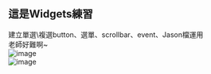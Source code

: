 ## 這是Widgets練習

建立單選\複選button、選單、scrollbar、event、Jason檔運用 \
老師好難啊~ \
![image](https://user-images.githubusercontent.com/128680931/230654359-f9aa5844-8cb3-43fe-a1c8-62969a36ab04.png) \
![image](https://user-images.githubusercontent.com/128680931/230654460-09dfe820-2029-4665-b4fd-f66679a3535e.png)
